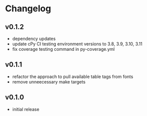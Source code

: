# Changelog

## v0.1.2

- dependency updates
- update cPy CI testing environment versions to 3.8, 3.9, 3.10, 3.11
- fix coverage testing command in py-coverage.yml

## v0.1.1

- refactor the approach to pull available table tags from fonts
- remove unneecessary make targets

## v0.1.0

- initial release
